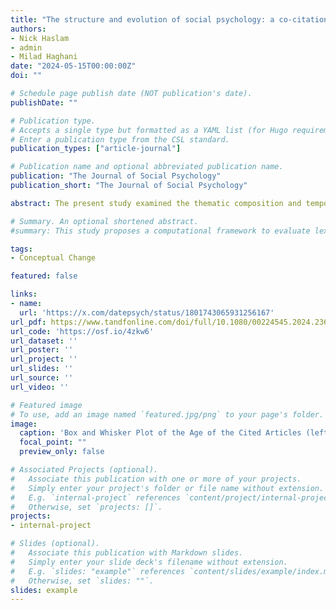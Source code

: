 ```yaml
---
title: "The structure and evolution of social psychology: a co-citation network analysis"
authors:
- Nick Haslam
- admin
- Milad Haghani
date: "2024-05-15T00:00:00Z"
doi: ""

# Schedule page publish date (NOT publication's date).
publishDate: ""

# Publication type.
# Accepts a single type but formatted as a YAML list (for Hugo requirements).
# Enter a publication type from the CSL standard.
publication_types: ["article-journal"]

# Publication name and optional abbreviated publication name.
publication: "The Journal of Social Psychology"
publication_short: "The Journal of Social Psychology"

abstract: The present study examined the thematic composition and temporal evolution of social psychology through a co-citation network analysis of 80,350 articles published from 1970 through 2022. Six primary thematic clusters were identified; a broad “Classic Social Psychology” cluster most prominent in the 1970s and 1980s; “Traits & Affect” and “Social Cognition” clusters most influential in the 1990s; and “The Self,” “Intergroup Relations,” and “Big Five” clusters emerging after 2000. A small seventh cluster dedicated to COVID-19 and conspiracy theories emerged around 2021. These trends fit a narrative of generational shifts within distinct social and personality psychology traditions.

# Summary. An optional shortened abstract.
#summary: This study proposes a computational framework to evaluate lexical semantic change in a way that economically integrates forms identified by historical linguists and uses it to analyze semantic shifts in mental health and mental illness.

tags:
- Conceptual Change

featured: false

links:
- name: 
  url: 'https://x.com/datepsych/status/1801743065931256167'
url_pdf: https://www.tandfonline.com/doi/full/10.1080/00224545.2024.2363354#abstract
url_code: 'https://osf.io/4zkw6'
url_dataset: ''
url_poster: ''
url_project: ''
url_slides: ''
url_source: ''
url_video: ''

# Featured image
# To use, add an image named `featured.jpg/png` to your page's folder. 
image:
  caption: 'Box and Whisker Plot of the Age of the Cited Articles (left panel) and Citing Articles (right panel) for the Six Primary Clusters.'
  focal_point: ""
  preview_only: false

# Associated Projects (optional).
#   Associate this publication with one or more of your projects.
#   Simply enter your project's folder or file name without extension.
#   E.g. `internal-project` references `content/project/internal-project/index.md`.
#   Otherwise, set `projects: []`.
projects:
- internal-project

# Slides (optional).
#   Associate this publication with Markdown slides.
#   Simply enter your slide deck's filename without extension.
#   E.g. `slides: "example"` references `content/slides/example/index.md`.
#   Otherwise, set `slides: ""`.
slides: example
---
```



